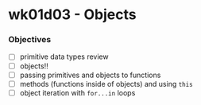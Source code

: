 # wk01d03 - Objects

### Objectives
- [ ] primitive data types review
- [ ] objects!!
- [ ] passing primitives and objects to functions
- [ ] methods (functions inside of objects) and using `this`
- [ ] object iteration with `for...in` loops